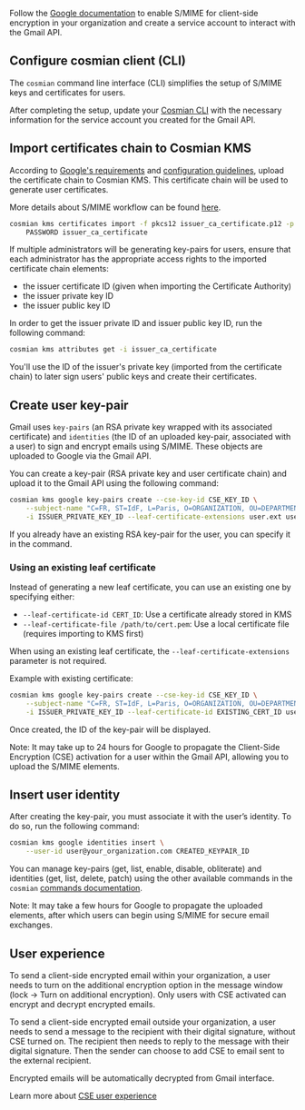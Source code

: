 Follow the [Google documentation](https://support.google.com/a/answer/13069736?hl=en&ref_topic=10742486) to enable S/MIME for client-side encryption in your organization and create a service account to interact with the Gmail API.

## Configure cosmian client (CLI)

The `cosmian` command line interface (CLI) simplifies the setup of S/MIME keys and certificates for users.

After completing the setup, update your [Cosmian CLI](../../cosmian_cli/configuration.md#example-with-smime-gmail-service-account-configuration-for-kms-server) with the necessary information for the service account you created for the Gmail API.

## Import certificates chain to Cosmian KMS

According to [Google's requirements](https://support.google.com/a/answer/7300887#zippy=%2Croot-ca%2Cintermediate-ca-certificates-other-than-from-issuing-intermediate-ca%2Cintermediate-ca-certificate-that-issues-the-end-entity%2Cend-entity-certificate)
and [configuration guidelines](https://support.google.com/a/answer/13297070?hl=en#guidelines),
upload the certificate chain to Cosmian KMS. This certificate chain will be used to generate user certificates.

More details about S/MIME workflow can be found [here](../pki/smime.md).

```sh
cosmian kms certificates import -f pkcs12 issuer_ca_certificate.p12 -p \
    PASSWORD issuer_ca_certificate
```

If multiple administrators will be generating key-pairs for users, ensure that each administrator has the appropriate access rights to the imported certificate chain elements:

- the issuer certificate ID (given when importing the Certificate Authority)
- the issuer private key ID
- the issuer public key ID

In order to get the issuer private ID and issuer public key ID, run the following command:

```sh
cosmian kms attributes get -i issuer_ca_certificate
```

You'll use the ID of the issuer's private key (imported from the certificate chain) to later sign users' public keys and create their certificates.

## Create user key-pair

Gmail uses `key-pairs` (an RSA private key wrapped with its associated certificate) and `identities` (the ID of an uploaded key-pair, associated with a user) to sign and encrypt emails using S/MIME.
These objects are uploaded to Google via the Gmail API.

You can create a key-pair (RSA private key and user certificate chain) and upload it to the Gmail API using the following command:

```sh
cosmian kms google key-pairs create --cse-key-id CSE_KEY_ID \
    --subject-name "C=FR, ST=IdF, L=Paris, O=ORGANIZATION, OU=DEPARTMENT, CN=user@organization.com, emailAddress=user@organization.com" \
    -i ISSUER_PRIVATE_KEY_ID --leaf-certificate-extensions user.ext user@your_organization.com
```

If you already have an existing RSA key-pair for the user, you can specify it in the command.

### Using an existing leaf certificate

Instead of generating a new leaf certificate, you can use an existing one by specifying either:

- `--leaf-certificate-id CERT_ID`: Use a certificate already stored in KMS
- `--leaf-certificate-file /path/to/cert.pem`: Use a local certificate file (requires importing to KMS first)

When using an existing leaf certificate, the `--leaf-certificate-extensions` parameter is not required.

Example with existing certificate:
```sh
cosmian kms google key-pairs create --cse-key-id CSE_KEY_ID \
    --subject-name "C=FR, ST=IdF, L=Paris, O=ORGANIZATION, OU=DEPARTMENT, CN=user@organization.com, emailAddress=user@organization.com" \
    -i ISSUER_PRIVATE_KEY_ID --leaf-certificate-id EXISTING_CERT_ID user@your_organization.com
```

Once created, the ID of the key-pair will be displayed.

Note: It may take up to 24 hours for Google to propagate the Client-Side Encryption (CSE) activation for a user within the Gmail API, allowing you to upload the S/MIME elements.

## Insert user identity

After creating the key-pair, you must associate it with the user’s identity. To do so, run the following command:

```sh
cosmian kms google identities insert \
    --user-id user@your_organization.com CREATED_KEYPAIR_ID
```

You can manage key-pairs (get, list, enable, disable, obliterate) and identities (get, list, delete, patch) using the other available commands in the `cosmian` [commands documentation](../../cosmian_cli/cli/main_commands.md).

Note: It may take a few hours for Google to propagate the uploaded elements, after which users can begin using S/MIME for secure email exchanges.

## User experience

To send a client-side encrypted email within your organization, a user needs to turn on the additional encryption option in the message window (lock -> Turn on additional encryption).
Only users with CSE activated can encrypt and decrypt encrypted emails.

To send a client-side encrypted email outside your organization, a user needs to send a message to the recipient with their digital signature, without CSE turned on.
The recipient then needs to reply to the message with their digital signature.
Then the sender can choose to add CSE to email sent to the external recipient.

Encrypted emails will be automatically decrypted from Gmail interface.

Learn more about [CSE user experience](https://support.google.com/a/answer/14311764?hl=en&ref_topic=10742486)
